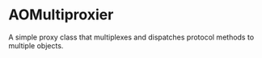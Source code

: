 # AOMultiproxier
A simple proxy class that multiplexes and dispatches protocol methods to multiple objects.
